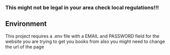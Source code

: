 ### **This might not be legal in your area check local regulations!!!**

## Environment

This project requires a .env file with a EMAIL and PASSWORD field for the website you are trying to get you books from also you might need to change the url of the page
